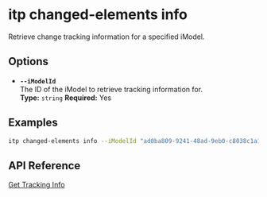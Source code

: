 # itp changed-elements info

Retrieve change tracking information for a specified iModel.

## Options

- **`--iModelId`**  
  The ID of the iModel to retrieve tracking information for.  
  **Type:** `string` **Required:** Yes

## Examples

```bash
itp changed-elements info --iModelId "ad0ba809-9241-48ad-9eb0-c8038c1a1d51"
```

## API Reference

[Get Tracking Info](https://developer.bentley.com/apis/changed-elements/operations/get-tracking/)
